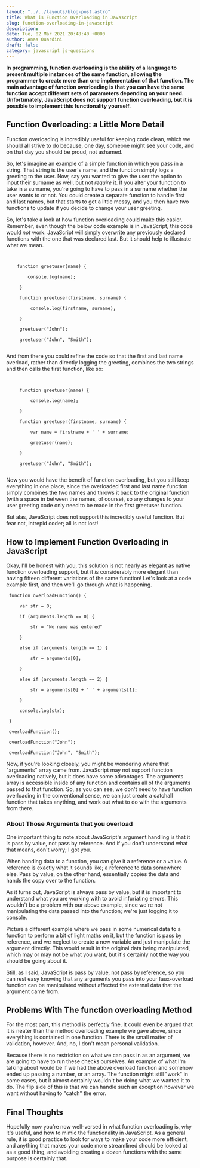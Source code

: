 ```yaml
---
layout: "../../layouts/blog-post.astro"
title: What is Function Overloading in Javascript
slug: function-overloading-in-javascript
description: 
date: Tue, 02 Mar 2021 20:48:40 +0000
author: Anas Ouardini
draft: false
category: javascript js-questions
---
```



**In programming, function overloading is the ability of a language to present multiple instances of the same function, allowing the programmer to create more than one implementation of that function. The main advantage of function overloading is that you can have the same function accept different sets of parameters depending on your need. Unfortunately, JavaScript does not support function overloading, but it is possible to implement this functionality yourself.**

## Function Overloading: a Little More Detail

Function overloading is incredibly useful for keeping code clean, which we should all strive to do because, one day, someone might see your code, and on that day you should be proud, not ashamed.

So, let's imagine an example of a simple function in which you pass in a string. That string is the user's name, and the function simply logs a greeting to the user. Now, say you wanted to give the user the option to input their surname as well, but not *require* it. If you alter your function to take in a surname, you're going to have to pass in a surname whether the user wants to or not. You could create a separate function to handle first and last names, but that starts to get a little messy, and you then have two functions to update if you decide to change your user greeting.

So, let's take a look at how function overloading could make this easier. Remember, even though the below code example is in JavaScript, this code would *not* work. JavaScript will simply overwrite any previously declared functions with the one that was declared last. But it should help to illustrate what we mean.

<pre class="wp-block-code"><code lang="javascript" class="language-javascript line-numbers">

    function greetuser(name) {

        console.log(name);

     }

     function greetuser(firstname, surname) {

         console.log(firstname, surname);

     }

     greetuser("John");

     greetuser("John", "Smith");

</code></pre>

And from there you could refine the code so that the first and last name overload, rather than directly logging the greeting, combines the two strings and then calls the first function, like so:

<pre class="wp-block-code"><code lang="javascript" class="language-javascript line-numbers">

     function greetuser(name) {

         console.log(name);

     }

     function greetuser(firstname, surname) {

         var name = firstname + ' ' + surname;

         greetuser(name);

     }

     greetuser("John", "Smith");

</code></pre>

Now you would have the benefit of function overloading, but you still keep everything in one place, since the overloaded first and last name function simply combines the two names and throws it back to the original function (with a space in between the names, of course), so any changes to your user greeting code only need to be made in the first greetuser function.

But alas, JavaScript does not support this incredibly useful function. But fear not, intrepid coder; all is not lost!

## How to Implement Function Overloading in JavaScript

Okay, I'll be honest with you, this solution is not nearly as elegant as native function overloading support, but it *is* considerably more elegant than having fifteen different variations of the same function! Let's look at a code example first, and then we'll go through what is happening.

<pre class="wp-block-code"><code lang="javascript" class="language-javascript line-numbers"> function overloadFunction() {

     var str = 0;

     if (arguments.length == 0) {

         str = "No name was entered"

     }

     else if (arguments.length == 1) {

         str = arguments[0];

     }

     else if (arguments.length == 2) {

         str = arguments[0] + ' ' + arguments[1];

     }

     console.log(str);

 }

 overloadFunction();

 overloadFunction("John");

 overloadFunction("John", "Smith");</code></pre>

Now, if you're looking closely, you might be wondering where that "arguments" array came from. JavaScript may not support function overloading natively, but it does have some advantages. The arguments array is accessible inside of any function and contains all of the arguments passed to that function. So, as you can see, we don't need to have function overloading in the conventional sense, we can just create a catchall function that takes anything, and work out what to do with the arguments from there.

### About Those Arguments that you overload

One important thing to note about JavaScript's argument handling is that it is pass by value, not pass by reference. And if you don't understand what that means, don't worry; I got you.

When handing data to a function, you can give it a reference or a value. A reference is exactly what it sounds like; a reference to data somewhere else. Pass by value, on the other hand, essentially copies the data and hands the copy over to the function.

As it turns out, JavaScript is always pass by value, but it is important to understand what you are working with to avoid infuriating errors. This wouldn't be a problem with our above example, since we're not manipulating the data passed into the function; we're just logging it to console.

Picture a different example where we pass in some numerical data to a function to perform a bit of light maths on it, but the function is pass by reference, and we neglect to create a new variable and just manipulate the argument directly. This would result in the original data being manipulated, which may or may not be what you want, but it's certainly not the way you should be going about it.

Still, as I said, JavaScript is pass by value, not pass by reference, so you can rest easy knowing that any arguments you pass into your faux-overload function can be manipulated without affected the external data that the argument came from.

## Problems With The function overloading Method

For the most part, this method is perfectly fine. It could even be argued that it is neater than the method overloading example we gave above, since everything is contained in one function. There is the small matter of validation, however. And, no, I don't mean personal validation.

Because there is no restriction on what we can pass in as an argument, we are going to have to run these checks ourselves. An example of what I'm talking about would be if we had the above overload function and somehow ended up passing a number, or an array. The function might still "work" in some cases, but it almost certainly wouldn't be doing what we wanted it to do. The flip side of this is that we can handle such an exception however we want without having to "catch" the error.

## Final Thoughts

Hopefully now you're now well-versed in what function overloading is, why it's useful, and how to mimic the functionality in JavaScript. As a general rule, it is good practice to look for ways to make your code more efficient, and anything that makes your code more streamlined should be looked at as a good thing, and avoiding creating a dozen functions with the same purpose is certainly that.


